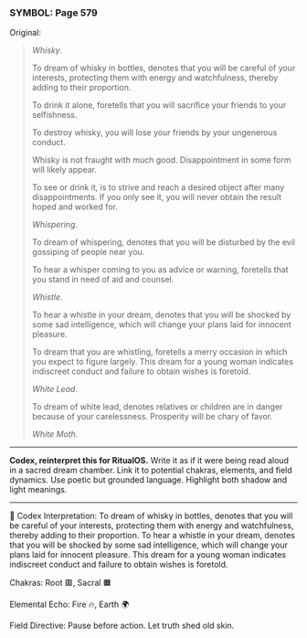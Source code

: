 ### SYMBOL: Page 579

Original:
> _Whisky_.
> 
> 
> To dream of whisky in bottles, denotes that you will be careful
> of your interests, protecting them with energy and watchfulness,
> thereby adding to their proportion.
> 
> 
> To drink it alone, foretells that you will sacrifice your friends
> to your selfishness.
> 
> 
> To destroy whisky, you will lose your friends by your ungenerous conduct.
> 
> 
> Whisky is not fraught with much good. Disappointment in some form
> will likely appear.
> 
> 
> To see or drink it, is to strive and reach a desired object after
> many disappointments. If you only see it, you will never obtain
> the result hoped and worked for.
> 
> 
> _Whispering_.
> 
> 
> To dream of whispering, denotes that you will be disturbed by the evil
> gossiping of people near you.
> 
> 
> To hear a whisper coming to you as advice or warning, foretells that you
> stand in need of aid and counsel.
> 
> 
> _Whistle_.
> 
> 
> To hear a whistle in your dream, denotes that you will be shocked by some
> sad intelligence, which will change your plans laid for innocent pleasure.
> 
> 
> To dream that you are whistling, foretells a merry occasion in which you
> expect to figure largely. This dream for a young woman indicates indiscreet
> conduct and failure to obtain wishes is foretold.
> 
> 
> _White Lead_.
> 
> 
> To dream of white lead, denotes relatives or children are in danger
> because of your carelessness. Prosperity will be chary of favor.
> 
> 
> _White Moth_.

---

**Codex, reinterpret this for RitualOS.**
Write it as if it were being read aloud in a sacred dream chamber.
Link it to potential chakras, elements, and field dynamics.
Use poetic but grounded language.
Highlight both shadow and light meanings.

---

🔁 Codex Interpretation:
To dream of whisky in bottles, denotes that you will be careful of your interests, protecting them with energy and watchfulness, thereby adding to their proportion. To hear a whistle in your dream, denotes that you will be shocked by some sad intelligence, which will change your plans laid for innocent pleasure. This dream for a young woman indicates indiscreet conduct and failure to obtain wishes is foretold.

Chakras: Root 🟥, Sacral 🟧

Elemental Echo: Fire 🔥, Earth 🌍

Field Directive: Pause before action. Let truth shed old skin.
